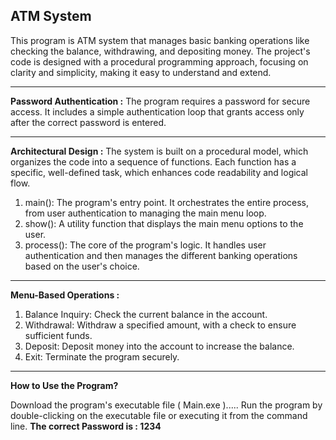 **ATM System**
----------------
This program is ATM system that manages basic banking operations like checking the balance, withdrawing, and depositing money. The project's code is designed with a procedural programming approach, focusing on clarity and simplicity, making it easy to understand and extend.

---
**Password Authentication :**
The program requires a password for secure access. It includes a simple authentication loop that grants access only after the correct password is entered.

---
**Architectural Design :**
The system is built on a procedural model, which organizes the code into a sequence of functions. Each function has a specific, well-defined task, which enhances code readability and logical flow.

1. main(): The program's entry point. It orchestrates the entire process, from user authentication to managing the main menu loop.
2. show(): A utility function that displays the main menu options to the user.
3. process(): The core of the program's logic. It handles user authentication and then manages the different banking operations based on the user's choice.

---
**Menu-Based Operations :**

1. Balance Inquiry: Check the current balance in the account.
2. Withdrawal: Withdraw a specified amount, with a check to ensure sufficient funds.
3. Deposit: Deposit money into the account to increase the balance.
4. Exit: Terminate the program securely.

---
**How to Use the Program?**

Download the program's executable file ( Main.exe )..... Run the program by double-clicking on the executable file or executing it from the command line.
**The correct Password is : 1234**



